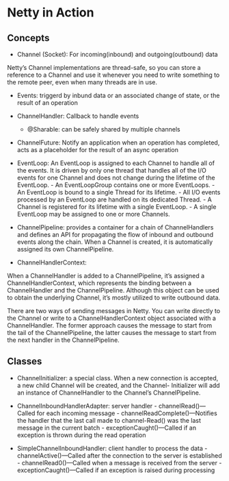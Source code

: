 # Netty in Action

## Concepts
- Channel (Socket): For incoming(inbound) and outgoing(outbound) data

Netty’s Channel implementations are thread-safe, so you can store a reference to a
Channel and use it whenever you need to write something to the remote peer, even
when many threads are in use.

- Events: triggerd by inbund data or an associated change of state, or the result of an operation

- ChannelHandler: Callback to handle events
     - @Sharable: can be safely shared by multiple channels

- ChannelFuture: Notify an application when an operation has completed, acts as a placeholder for the result of an async operation

- EventLoop:  An EventLoop is assigned to each Channel to handle all of the events. It is driven by only one thread that handles all of the I/O events for
one Channel and does not change during the lifetime of the EventLoop.
      - An EventLoopGroup contains one or more EventLoops.
      - An EventLoop is bound to a single Thread for its lifetime.
      - All I/O events processed by an EventLoop are handled on its dedicated Thread.
      - A Channel is registered for its lifetime with a single EventLoop.
      - A single EventLoop may be assigned to one or more Channels.

- ChannelPipeline: provides a container for a chain of ChannelHandlers and defines an API for propagating the flow of inbound and 
outbound events along the chain. When a Channel is created, it is automatically assigned its own ChannelPipeline.

- ChannelHandlerContext: 

When a ChannelHandler is added to a ChannelPipeline, it’s assigned a ChannelHandlerContext, which represents the binding 
between a ChannelHandler and the ChannelPipeline. Although this object can be used to obtain the underlying Channel,
it’s mostly utilized to write outbound data.

There are two ways of sending messages in Netty. You can write directly to the Channel or write to a ChannelHandlerContext object associated with a ChannelHandler. The former
approach causes the message to start from the tail of the ChannelPipeline, the latter causes the message to start from the next handler in the ChannelPipeline.

## Classes
- ChannelInitializer: a special class. When a new connection is accepted, a new child Channel will be created, and the Channel-
Initializer will add an instance of ChannelHandler to the Channel’s ChannelPipeline.

- ChannelInboundHandlerAdapter: server handler
      - channelRead()—Called for each incoming message
      - channelReadComplete()—Notifies the handler that the last call made to channel-Read() was the last message in the current batch
      - exceptionCaught()—Called if an exception is thrown during the read operation

- SimpleChannelInboundHandler<ByteBuf>: client handler to process the data
      - channelActive()—Called after the connection to the server is established
      - channelRead0()—Called when a message is received from the server
      - exceptionCaught()—Called if an exception is raised during processing
